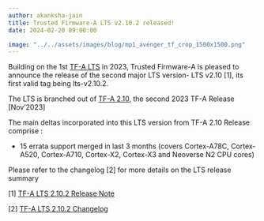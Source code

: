 ```yaml
---
author: akanksha-jain
title: Trusted Firmware-A LTS v2.10.2 released!
date: 2024-02-20 09:00:00

image: "../../assets/images/blog/mp1_avenger_tf_crop_1500x1500.png"
---
```


Building on the 1st [TF-A LTS](https://www.trustedfirmware.org/blog/tf-a-lts-v2-8-0-release/) in 2023, Trusted Firmware-A is pleased to announce the release of
the second major LTS version- LTS v2.10 [1], its first valid tag being lts-v2.10.2.

The LTS is branched out of [TF-A 2.10](https://www.trustedfirmware.org/blog/tf-a-v2-10-release/), the second 2023 TF-A Release [Nov’2023]

The main deltas incorporated into this LTS version from TF-A 2.10 Release comprise :

- 15 errata support merged in last 3 months (covers Cortex-A78C, Cortex-A520, Cortex-A710,
Cortex-X2, Cortex-X3 and Neoverse N2 CPU cores)

Please refer to the changelog [2] for more details on the LTS release summary

[1] [TF-A LTS 2.10.2 Release Note](https://lists.trustedfirmware.org/archives/list/tfa-lts@lists.trustedfirmware.org/thread/525OZX7H5GKPVNVJPKWYDMHBI6GXRRFF/)

[2] [TF-A LTS 2.10.2 Changelog](https://trustedfirmware-a.readthedocs.io/en/lts-v2.10.2/change-log.html)

